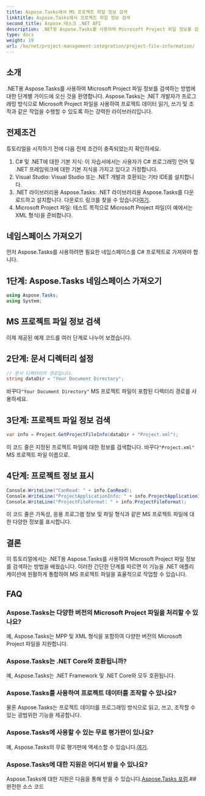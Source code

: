 ```yaml
---
title: Aspose.Tasks에서 MS 프로젝트 파일 정보 검색
linktitle: Aspose.Tasks에서 프로젝트 파일 정보 검색
second_title: Aspose.태스크 .NET API
description: .NET용 Aspose.Tasks를 사용하여 Microsoft Project 파일 정보를 검색하는 방법을 알아보세요. 코드 예제가 포함된 단계별 가이드입니다.
type: docs
weight: 19
url: /ko/net/project-management-integration/project-file-information/
---
```

## 소개
.NET용 Aspose.Tasks를 사용하여 Microsoft Project 파일 정보를 검색하는 방법에 대한 단계별 가이드에 오신 것을 환영합니다. Aspose.Tasks는 .NET 개발자가 프로그래밍 방식으로 Microsoft Project 파일을 사용하여 프로젝트 데이터 읽기, 쓰기 및 조작과 같은 작업을 수행할 수 있도록 하는 강력한 라이브러리입니다.
## 전제조건
튜토리얼을 시작하기 전에 다음 전제 조건이 충족되었는지 확인하세요.
1. C# 및 .NET에 대한 기본 지식: 이 자습서에서는 사용자가 C# 프로그래밍 언어 및 .NET 프레임워크에 대한 기본 지식을 가지고 있다고 가정합니다.
2. Visual Studio: Visual Studio 또는 .NET 개발과 호환되는 기타 IDE를 설치합니다.
3.  .NET 라이브러리용 Aspose.Tasks: .NET 라이브러리용 Aspose.Tasks를 다운로드하고 설치합니다. 다운로드 링크를 찾을 수 있습니다[여기](https://releases.aspose.com/tasks/net/).
4. Microsoft Project 파일: 테스트 목적으로 Microsoft Project 파일(이 예에서는 XML 형식)을 준비합니다.

## 네임스페이스 가져오기
먼저 Aspose.Tasks를 사용하려면 필요한 네임스페이스를 C# 프로젝트로 가져와야 합니다.
## 1단계: Aspose.Tasks 네임스페이스 가져오기
```csharp
using Aspose.Tasks;
using System;

```
## MS 프로젝트 파일 정보 검색
이제 제공된 예제 코드를 여러 단계로 나누어 보겠습니다.
## 2단계: 문서 디렉터리 설정
```csharp
// 문서 디렉터리의 경로입니다.
string dataDir = "Your Document Directory";
```
 바꾸다`"Your Document Directory"` MS 프로젝트 파일이 포함된 디렉터리 경로를 사용하세요.
## 3단계: 프로젝트 파일 정보 검색
```csharp
var info = Project.GetProjectFileInfo(dataDir + "Project.xml");
```
 이 코드 줄은 지정된 프로젝트 파일에 대한 정보를 검색합니다. 바꾸다`"Project.xml"` MS 프로젝트 파일 이름으로.
## 4단계: 프로젝트 정보 표시
```csharp
Console.WriteLine("CanRead: " + info.CanRead);
Console.WriteLine("ProjectApplicationInfo: " + info.ProjectApplicationInfo);
Console.WriteLine("ProjectFileFormat: " + info.ProjectFileFormat);
```
이 코드 줄은 가독성, 응용 프로그램 정보 및 파일 형식과 같은 MS 프로젝트 파일에 대한 다양한 정보를 표시합니다.

## 결론
이 튜토리얼에서는 .NET용 Aspose.Tasks를 사용하여 Microsoft Project 파일 정보를 검색하는 방법을 배웠습니다. 이러한 간단한 단계를 따르면 이 기능을 .NET 애플리케이션에 원활하게 통합하여 MS 프로젝트 파일을 효율적으로 작업할 수 있습니다.
## FAQ
### Aspose.Tasks는 다양한 버전의 Microsoft Project 파일을 처리할 수 있나요?
예, Aspose.Tasks는 MPP 및 XML 형식을 포함하여 다양한 버전의 Microsoft Project 파일을 지원합니다.
### Aspose.Tasks는 .NET Core와 호환됩니까?
예, Aspose.Tasks는 .NET Framework 및 .NET Core와 모두 호환됩니다.
### Aspose.Tasks를 사용하여 프로젝트 데이터를 조작할 수 있나요?
물론 Aspose.Tasks는 프로젝트 데이터를 프로그래밍 방식으로 읽고, 쓰고, 조작할 수 있는 광범위한 기능을 제공합니다.
### Aspose.Tasks에 사용할 수 있는 무료 평가판이 있나요?
 예, Aspose.Tasks의 무료 평가판에 액세스할 수 있습니다.[여기](https://releases.aspose.com/).
### Aspose.Tasks에 대한 지원은 어디서 받을 수 있나요?
 Aspose.Tasks에 대한 지원은 다음을 통해 받을 수 있습니다.[Aspose.Tasks 포럼](https://forum.aspose.com/c/tasks/15).## 완전한 소스 코드